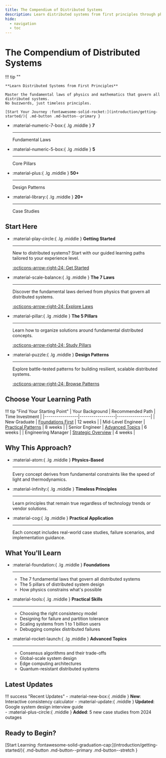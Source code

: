 ```yaml
---
title: The Compendium of Distributed Systems
description: Learn distributed systems from first principles through physics and mathematics
hide:
  - navigation
  - toc
---
```


# The Compendium of Distributed Systems

!!! tip ""

    **Learn Distributed Systems from First Principles**
    
    Master the fundamental laws of physics and mathematics that govern all distributed systems.
    No buzzwords, just timeless principles.
    
    [Start Your Journey :fontawesome-solid-rocket:](introduction/getting-started/){ .md-button .md-button--primary }

<div class="grid cards" markdown>

-   :material-numeric-7-box:{ .lg .middle } **7**
    
    ---
    
    Fundamental Laws

-   :material-numeric-5-box:{ .lg .middle } **5**
    
    ---
    
    Core Pillars

-   :material-plus:{ .lg .middle } **50+**
    
    ---
    
    Design Patterns

-   :material-library:{ .lg .middle } **20+**
    
    ---
    
    Case Studies

</div>

## Start Here

<div class="grid cards" markdown>

-   :material-play-circle:{ .lg .middle } __Getting Started__

    ---

    New to distributed systems? Start with our guided learning paths tailored to your experience level.

    [:octicons-arrow-right-24: Get Started](introduction/getting-started/)

-   :material-scale-balance:{ .lg .middle } __The 7 Laws__

    ---

    Discover the fundamental laws derived from physics that govern all distributed systems.

    [:octicons-arrow-right-24: Explore Laws](part1-axioms/)

-   :material-pillar:{ .lg .middle } __The 5 Pillars__

    ---

    Learn how to organize solutions around fundamental distributed concepts.

    [:octicons-arrow-right-24: Study Pillars](part2-pillars/)

-   :material-puzzle:{ .lg .middle } __Design Patterns__

    ---

    Explore battle-tested patterns for building resilient, scalable distributed systems.

    [:octicons-arrow-right-24: Browse Patterns](patterns/)

</div>

## Choose Your Learning Path

!!! tip "Find Your Starting Point"
    | Your Background | Recommended Path | Time Investment |
    |-----------------|------------------|-----------------|
    | New Graduate | [Foundations First](introduction/getting-started/#path-1-foundation-builder-new-graduates) | 12 weeks |
    | Mid-Level Engineer | [Practical Patterns](introduction/getting-started/#path-2-practical-problem-solver-mid-level-engineers) | 8 weeks |
    | Senior Engineer | [Advanced Topics](introduction/getting-started/#path-3-system-designer-senior-engineers) | 6 weeks |
    | Engineering Manager | [Strategic Overview](introduction/getting-started/#path-4-technical-leader-managersarchitects) | 4 weeks |

## Why This Approach?

<div class="grid cards" markdown>

-   :material-atom:{ .lg .middle } __Physics-Based__

    ---

    Every concept derives from fundamental constraints like the speed of light and thermodynamics.

-   :material-infinity:{ .lg .middle } __Timeless Principles__

    ---

    Learn principles that remain true regardless of technology trends or vendor solutions.

-   :material-cog:{ .lg .middle } __Practical Application__

    ---

    Each concept includes real-world case studies, failure scenarios, and implementation guidance.

</div>

## What You'll Learn

<div class="grid cards" markdown>

-   :material-foundation:{ .lg .middle } __Foundations__

    ---

    - The 7 fundamental laws that govern all distributed systems
    - The 5 pillars of distributed system design  
    - How physics constrains what's possible

-   :material-tools:{ .lg .middle } __Practical Skills__

    ---

    - Choosing the right consistency model
    - Designing for failure and partition tolerance
    - Scaling systems from 1 to 1 billion users
    - Debugging complex distributed failures

-   :material-rocket-launch:{ .lg .middle } __Advanced Topics__

    ---

    - Consensus algorithms and their trade-offs
    - Global-scale system design
    - Edge computing architectures
    - Quantum-resistant distributed systems

</div>

## Latest Updates

!!! success "Recent Updates"
    - :material-new-box:{ .middle } **New**: Interactive consistency calculator
    - :material-update:{ .middle } **Updated**: Google system design interview guide  
    - :material-plus-circle:{ .middle } **Added**: 5 new case studies from 2024 outages

## Ready to Begin?

<div class="text-center" markdown>
[Start Learning :fontawesome-solid-graduation-cap:](introduction/getting-started/){ .md-button .md-button--primary .md-button--stretch }
</div>